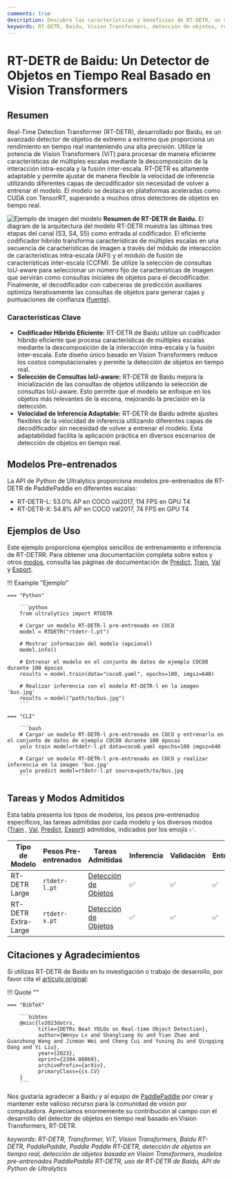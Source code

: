 ```yaml
---
comments: true
description: Descubre las características y beneficios de RT-DETR, un eficiente y adaptable detector de objetos en tiempo real desarrollado por Baidu y potenciado por Vision Transformers, que incluye modelos pre-entrenados.
keywords: RT-DETR, Baidu, Vision Transformers, detección de objetos, rendimiento en tiempo real, CUDA, TensorRT, selección de consultas IoU, Ultralytics, API de Python, PaddlePaddle
---
```


# RT-DETR de Baidu: Un Detector de Objetos en Tiempo Real Basado en Vision Transformers

## Resumen

Real-Time Detection Transformer (RT-DETR), desarrollado por Baidu, es un avanzado detector de objetos de extremo a extremo que proporciona un rendimiento en tiempo real manteniendo una alta precisión. Utilize la potencia de Vision Transformers (ViT) para procesar de manera eficiente características de múltiples escalas mediante la descomposición de la interacción intra-escala y la fusión inter-escala. RT-DETR es altamente adaptable y permite ajustar de manera flexible la velocidad de inferencia utilizando diferentes capas de decodificador sin necesidad de volver a entrenar el modelo. El modelo se destaca en plataformas aceleradas como CUDA con TensorRT, superando a muchos otros detectores de objetos en tiempo real.

![Ejemplo de imagen del modelo](https://user-images.githubusercontent.com/26833433/238963168-90e8483f-90aa-4eb6-a5e1-0d408b23dd33.png)
**Resumen de RT-DETR de Baidu.** El diagram de la arquitectura del modelo RT-DETR muestra las últimas tres etapas del canal (S3, S4, S5) como entrada al codificador. El eficiente codificador híbrido transforma características de múltiples escalas en una secuencia de características de imagen a través del módulo de interacción de características intra-escala (AIFI) y el módulo de fusión de características inter-escala (CCFM). Se utilize la selección de consultas IoU-aware para seleccionar un número fijo de características de imagen que servirán como consultas iniciales de objetos para el decodificador. Finalmente, el decodificador con cabeceras de predicción auxiliares optimiza iterativamente las consultas de objetos para generar cajas y puntuaciones de confianza ([fuente](https://arxiv.org/pdf/2304.08069.pdf)).

### Características Clave

- **Codificador Híbrido Eficiente:** RT-DETR de Baidu utilize un codificador híbrido eficiente que procesa características de múltiples escalas mediante la descomposición de la interacción intra-escala y la fusión inter-escala. Este diseño único basado en Vision Transformers reduce los costos computacionales y permite la detección de objetos en tiempo real.
- **Selección de Consultas IoU-aware:** RT-DETR de Baidu mejora la inicialización de las consultas de objetos utilizando la selección de consultas IoU-aware. Esto permite que el modelo se enfoque en los objetos más relevantes de la escena, mejorando la precisión en la detección.
- **Velocidad de Inferencia Adaptable:** RT-DETR de Baidu admite ajustes flexibles de la velocidad de inferencia utilizando diferentes capas de decodificador sin necesidad de volver a entrenar el modelo. Esta adaptabilidad facilita la aplicación práctica en diversos escenarios de detección de objetos en tiempo real.

## Modelos Pre-entrenados

La API de Python de Ultralytics proporciona modelos pre-entrenados de RT-DETR de PaddlePaddle en diferentes escalas:

- RT-DETR-L: 53.0% AP en COCO val2017, 114 FPS en GPU T4
- RT-DETR-X: 54.8% AP en COCO val2017, 74 FPS en GPU T4

## Ejemplos de Uso

Este ejemplo proporciona ejemplos sencillos de entrenamiento e inferencia de RT-DETRR. Para obtener una documentación completa sobre estos y otros [modos](../modes/index.md), consulta las páginas de documentación de [Predict](../modes/predict.md), [Train](../modes/train.md), [Val](../modes/val.md) y [Export](../modes/export.md).

!!! Example "Ejemplo"

    === "Python"

        ```python
        from ultralytics import RTDETR

        # Cargar un modelo RT-DETR-l pre-entrenado en COCO
        model = RTDETR("rtdetr-l.pt")

        # Mostrar información del modelo (opcional)
        model.info()

        # Entrenar el modelo en el conjunto de datos de ejemplo COCO8 durante 100 épocas
        results = model.train(data="coco8.yaml", epochs=100, imgsz=640)

        # Realizar inferencia con el modelo RT-DETR-l en la imagen 'bus.jpg'
        results = model("path/to/bus.jpg")
        ```

    === "CLI"

        ```bash
        # Cargar un modelo RT-DETR-l pre-entrenado en COCO y entrenarlo en el conjunto de datos de ejemplo COCO8 durante 100 épocas
        yolo train model=rtdetr-l.pt data=coco8.yaml epochs=100 imgsz=640

        # Cargar un modelo RT-DETR-l pre-entrenado en COCO y realizar inferencia en la imagen 'bus.jpg'
        yolo predict model=rtdetr-l.pt source=path/to/bus.jpg
        ```

## Tareas y Modos Admitidos

Esta tabla presenta los tipos de modelos, los pesos pre-entrenados específicos, las tareas admitidas por cada modelo y los diversos modos ([Train](../modes/train.md) , [Val](../modes/val.md), [Predict](../modes/predict.md), [Export](../modes/export.md)) admitidos, indicados por los emojis ✅.

| Tipo de Modelo      | Pesos Pre-entrenados | Tareas Admitidas                           | Inferencia | Validación | Entrenamiento | Exportación |
| ------------------- | -------------------- | ------------------------------------------ | ---------- | ---------- | ------------- | ----------- |
| RT-DETR Large       | `rtdetr-l.pt`        | [Detección de Objetos](../tasks/detect.md) | ✅         | ✅         | ✅            | ✅          |
| RT-DETR Extra-Large | `rtdetr-x.pt`        | [Detección de Objetos](../tasks/detect.md) | ✅         | ✅         | ✅            | ✅          |

## Citaciones y Agradecimientos

Si utilizas RT-DETR de Baidu en tu investigación o trabajo de desarrollo, por favor cita el [artículo original](https://arxiv.org/abs/2304.08069):

!!! Quote ""

    === "BibTeX"

        ```bibtex
        @misc{lv2023detrs,
              title={DETRs Beat YOLOs on Real-time Object Detection},
              author={Wenyu Lv and Shangliang Xu and Yian Zhao and Guanzhong Wang and Jinman Wei and Cheng Cui and Yuning Du and Qingqing Dang and Yi Liu},
              year={2023},
              eprint={2304.08069},
              archivePrefix={arXiv},
              primaryClass={cs.CV}
        }
        ```

Nos gustaría agradecer a Baidu y al equipo de [PaddlePaddle](https://github.com/PaddlePaddle/PaddleDetection) por crear y mantener este valioso recurso para la comunidad de visión por computadora. Apreciamos enormemente su contribución al campo con el desarrollo del detector de objetos en tiempo real basado en Vision Transformers, RT-DETR.

_keywords: RT-DETR, Transformer, ViT, Vision Transformers, Baidu RT-DETR, PaddlePaddle, Paddle Paddle RT-DETR, detección de objetos en tiempo real, detección de objetos basada en Vision Transformers, modelos pre-entrenados PaddlePaddle RT-DETR, uso de RT-DETR de Baidu, API de Python de Ultralytics_
